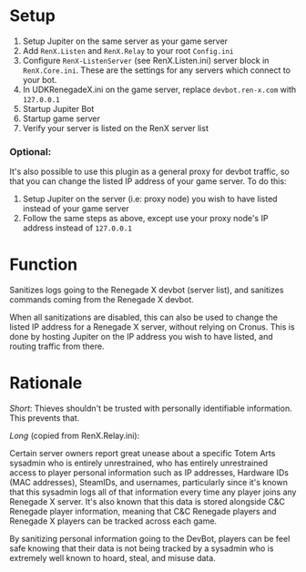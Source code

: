 # Setup
1) Setup Jupiter on the same server as your game server
2) Add `RenX.Listen` and `RenX.Relay` to your root `Config.ini`
3) Configure `RenX-ListenServer` (see RenX.Listen.ini) server block in `RenX.Core.ini`. These are the settings for any servers which connect to your bot.
4) In UDKRenegadeX.ini on the game server, replace `devbot.ren-x.com` with `127.0.0.1`
5) Startup Jupiter Bot
6) Startup game server
7) Verify your server is listed on the RenX server list

### Optional:
It's also possible to use this plugin as a general proxy for devbot traffic, so that you can change the listed IP address of your game server. To do this:
1) Setup Jupiter on the server (i.e: proxy node) you wish to have listed instead of your game server
2) Follow the same steps as above, except use your proxy node's IP address instead of `127.0.0.1`

# Function

Sanitizes logs going to the Renegade X devbot (server list), and sanitizes commands coming from the Renegade X devbot.

When all sanitizations are disabled, this can also be used to change the listed IP address for a Renegade X server,
without relying on Cronus. This is done by hosting Jupiter on the IP address you wish to have listed, and routing
traffic from there.

# Rationale

*Short*: Thieves shouldn't be trusted with personally identifiable information. This prevents that.

*Long* (copied from RenX.Relay.ini):

Certain server owners report great unease about a specific Totem Arts sysadmin who is entirely unrestrained, who has
entirely unrestrained access to player personal information such as IP addresses, Hardware IDs (MAC addresses),
SteamIDs, and usernames, particularly since it's known that this sysadmin logs all of that information every time any
player joins any Renegade X server. It's also known that this data is stored alongside C&C Renegade player information,
meaning that C&C Renegade players and Renegade X players can be tracked across each game.

By sanitizing personal information going to the DevBot, players can be feel safe knowing that their data is not being
tracked by a sysadmin who is extremely well known to hoard, steal, and misuse data.